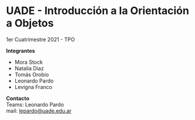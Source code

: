 # UADE - Introducción a la Orientación a Objetos
1er Cuatrimestre 2021 - TPO  

__Integrantes__  
- Mora Stock
- Natalia Diaz
- Tomás Orobio
- Leonardo Pardo
- Levigna Franco

__Contacto__  
Teams: Leonardo Pardo  
mail: lepardo@uade.edu.ar  
